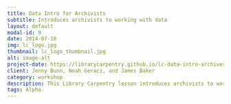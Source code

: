 ```yaml
---
title: Data Intro for Archivists
subtitle: Introduces archivists to working with data
layout: default
modal-id: 9
date: 2014-07-10
img: lc_logo.jpg
thumbnail: lc_logo_thumbnail.jpg
alt: image-alt
project-date: https://librarycarpentry.github.io/lc-data-intro-archives/
client: Jenny Bunn, Noah Geraci, and James Baker
category: workshop
description: This Library Carpentry lesson introduces archivists to working with data.
tags: Alpha
---
```

